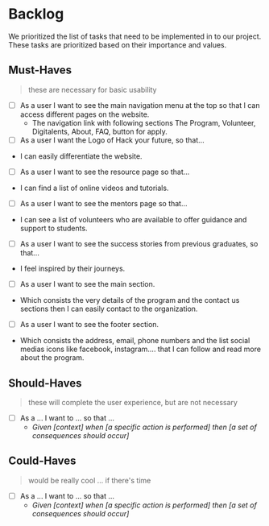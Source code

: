 # Backlog

We prioritized the list of tasks that need to be implemented in to our project.
These tasks are prioritized based on their importance and values.

## Must-Haves

> these are necessary for basic usability

- [ ] As a user I want to see the main navigation menu at the top so that I can
      access different pages on the website.
  - The navigation link with following sections The Program, Volunteer,
    Digitalents, About, FAQ, button for apply.
- [ ] As a user I want the Logo of Hack your future, so that...
- I can easily differentiate the website.
- [ ] As a user I want to see the resource page so that...
- I can find a list of online videos and tutorials.
- [ ] As a user I want to see the mentors page so that...
- I can see a list of volunteers who are available to offer guidance and support
  to students.
- [ ] As a user I want to see the success stories from previous graduates, so
      that...
- I feel inspired by their journeys.
- [ ] As a user I want to see the main section.
- Which consists the very details of the program and the contact us sections
  then I can easily contact to the organization.

- [ ] As a user I want to see the footer section.
- Which consists the address, email, phone numbers and the list social medias
  icons like facebook, instagram.... that I can follow and read more about the
  program.

## Should-Haves

> these will complete the user experience, but are not necessary

- [ ] As a ... I want to ... so that ...
  - _Given [context] when [a specific action is performed] then [a set of
    consequences should occur]_

## Could-Haves

> would be really cool ... if there's time

- [ ] As a ... I want to ... so that ...
  - _Given [context] when [a specific action is performed] then [a set of
    consequences should occur]_
